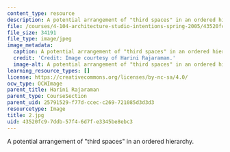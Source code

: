 ```yaml
---
content_type: resource
description: A potential arrangement of "third spaces" in an ordered hierarchy.
file: /courses/4-104-architecture-studio-intentions-spring-2005/43520fc97ddb57f46d7fe3345be8ebc3_2.jpg
file_size: 34191
file_type: image/jpeg
image_metadata:
  caption: A potential arrangement of "third spaces" in an ordered hierarchy.
  credit: 'Credit: Image courtesy of Harini Rajaraman.'
  image-alt: A potential arrangement of "third spaces" in an ordered hierarchy.
learning_resource_types: []
license: https://creativecommons.org/licenses/by-nc-sa/4.0/
ocw_type: OCWImage
parent_title: Harini Rajaraman
parent_type: CourseSection
parent_uid: 25791529-f77d-ccec-c269-721085d3d3d3
resourcetype: Image
title: 2.jpg
uid: 43520fc9-7ddb-57f4-6d7f-e3345be8ebc3
---
```

A potential arrangement of "third spaces" in an ordered hierarchy.
